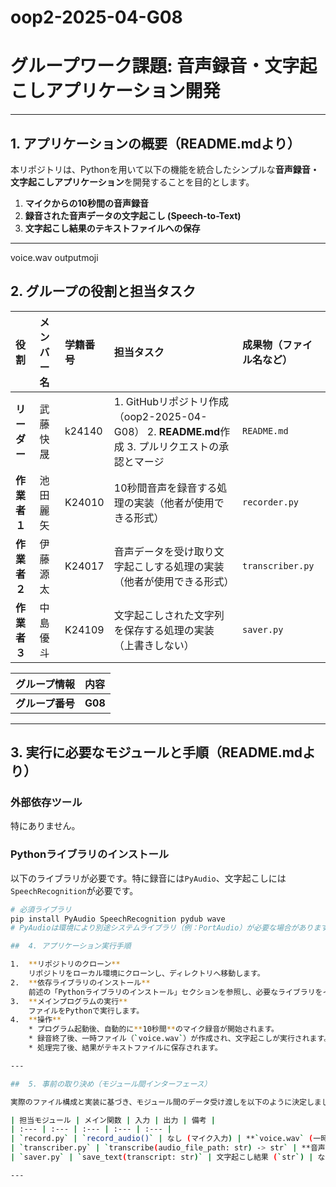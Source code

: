 # oop2-2025-04-G08
#  グループワーク課題: 音声録音・文字起こしアプリケーション開発

---

##  1. アプリケーションの概要（README.mdより）

本リポジトリは、Pythonを用いて以下の機能を統合したシンプルな**音声録音・文字起こしアプリケーション**を開発することを目的とします。

1.  **マイクからの10秒間の音声録音**
2.  **録音された音声データの文字起こし (Speech-to-Text)**
3.  **文字起こし結果のテキストファイルへの保存**

---
voice.wav
outputmoji
##  2. グループの役割と担当タスク

| 役割 | メンバー名 | 学籍番号 | 担当タスク | 成果物（ファイル名など） |
| :--- | :--- | :--- | :--- | :--- |
| **リーダー** | 武藤快晟 | k24140 | 1. GitHubリポジトリ作成（oop2-2025-04-G08） 2. **README.md**作成 3. プルリクエストの承認とマージ | `README.md` |
| **作業者１** | 池田麗矢 | K24010 | 10秒間音声を録音する処理の実装（他者が使用できる形式） | `recorder.py` |
| **作業者２** | 伊藤源太 | K24017 | 音声データを受け取り文字起こしする処理の実装（他者が使用できる形式） | `transcriber.py` |
| **作業者３** | 中島優斗 | K24109 | 文字起こしされた文字列を保存する処理の実装（上書きしない） | `saver.py` |

| グループ情報 | 内容 |
| :--- | :--- |
| **グループ番号** | **G08** |

---

##  3. 実行に必要なモジュールと手順（README.mdより）

### 外部依存ツール

特にありません。

### Pythonライブラリのインストール

以下のライブラリが必要です。特に録音には`PyAudio`、文字起こしには`SpeechRecognition`が必要です。

```bash
# 必須ライブラリ
pip install PyAudio SpeechRecognition pydub wave
# PyAudioは環境により別途システムライブラリ（例：PortAudio）が必要な場合があります

##  4. アプリケーション実行手順

1.  **リポジトリのクローン**
    リポジトリをローカル環境にクローンし、ディレクトリへ移動します。
2.  **依存ライブラリのインストール**
    前述の「Pythonライブラリのインストール」セクションを参照し、必要なライブラリをインストールします。
3.  **メインプログラムの実行**
    ファイルをPythonで実行します。
4.  **操作**
    * プログラム起動後、自動的に**10秒間**のマイク録音が開始されます。
    * 録音終了後、一時ファイル（`voice.wav`）が作成され、文字起こしが実行されます。
    * 処理完了後、結果がテキストファイルに保存されます。

---

##  5. 事前の取り決め（モジュール間インターフェース）

実際のファイル構成と実装に基づき、モジュール間のデータ受け渡しを以下のように決定しました。

| 担当モジュール | メイン関数 | 入力 | 出力 | 備考 |
| :--- | :--- | :--- | :--- | :--- |
| `record.py` | `record_audio()` | なし (マイク入力) | **`voice.wav` (一時ファイル)** | 録音は10秒固定。データを`voice.wav`としてファイルに保存する。 |
| `transcriber.py` | `transcribe(audio_file_path: str) -> str` | **音声ファイルパス (`str`)** | **文字起こし結果 (`str`)** | `voice.wav`を読み込み、Google Speech Recognitionを利用して文字起こしする。 |
| `saver.py` | `save_text(transcript: str)` | 文字起こし結果 (`str`) | なし (ファイル保存) | 受け取った文字列を整形し、上書きせずにファイルに保存する。 |

---



